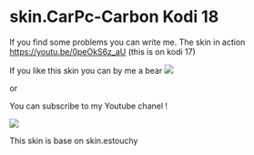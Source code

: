 # skin.CarPc-Carbon Kodi 18

If you find some problems you can write me.
The skin in action https://youtu.be/0peOkS6z_aU (this is on kodi 17)

If you like this skin you can by me a bear [![](https://www.paypalobjects.com/en_US/i/btn/btn_donateCC_LG.gif)](https://www.paypal.com/cgi-bin/webscr?cmd=_s-xclick&hosted_button_id=AMXESTYHM96HN)

or 

You can subscribe to my Youtube chanel !

[![](http://www.freeiconspng.com/uploads/youtube-subscribe-png-23.png)](https://www.youtube.com/user/idorel11?sub_confirmation=1)

This skin is base on skin.estouchy



